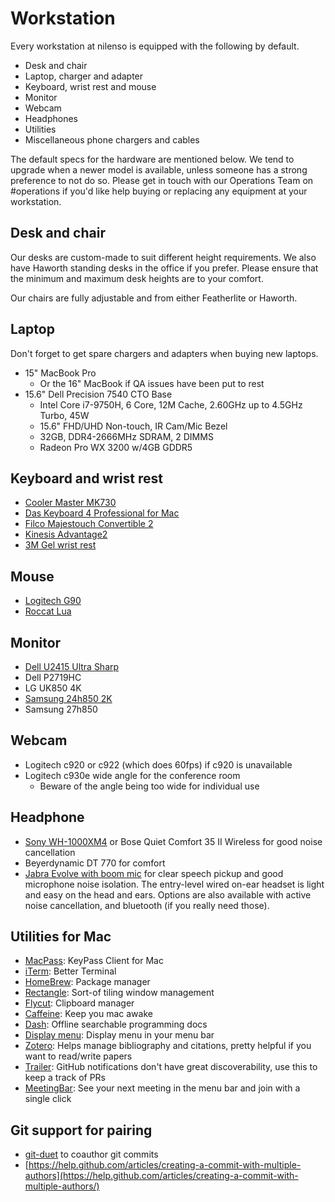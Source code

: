 # Workstation

Every workstation at nilenso is equipped with the following by default.

* Desk and chair
* Laptop, charger and adapter
* Keyboard, wrist rest and mouse
* Monitor
* Webcam
* Headphones
* Utilities
* Miscellaneous phone chargers and cables

The default specs for the hardware are mentioned below. We tend to upgrade when a newer model is available, unless someone has a strong preference to not do so. Please get in touch with our Operations Team on #operations if you'd like help buying or replacing any equipment at your workstation.

## Desk and chair

Our desks are custom-made to suit different height requirements. We also have Haworth standing desks in the office if you prefer. Please ensure that the minimum and maximum desk heights are to your comfort.

Our chairs are fully adjustable and from either Featherlite or Haworth.

## Laptop

Don't forget to get spare chargers and adapters when buying new laptops.

* 15" MacBook Pro&#x20;
  * Or the 16" MacBook if QA issues have been put to rest
* 15.6" Dell Precision 7540 CTO Base
  * Intel Core i7-9750H, 6 Core, 12M Cache, 2.60GHz up to 4.5GHz Turbo, 45W
  * 15.6" FHD/UHD Non-touch, IR Cam/Mic Bezel
  * 32GB, DDR4-2666MHz SDRAM, 2 DIMMS
  * Radeon Pro WX 3200 w/4GB GDDR5

## Keyboard and wrist rest

* [Cooler Master MK730](https://www.coolermaster.com/catalog/peripheral/keyboards/mk730/)
* [Das Keyboard 4 Professional for Mac](https://shop.daskeyboard.com/collections/all-mechanical-keyboards/products/das-keyboard-4-professional-for-mac?variant=1168670496)
* [Filco Majestouch Convertible 2](https://mechanicalkeyboards.com/shop/index.php?l=product\_detail\&p=3901)
* [Kinesis Advantage2](https://kinesis-ergo.com/shop/advantage2/)
* [3M Gel wrist rest](https://www.3m.com/3M/en\_US/company-us/all-3m-products/\~/3M-Gel-Wrist-Rest-for-Keyboard-with-Leatherette-Cover-and-Antimicrobial-Product-Protection-WR310LE/?N=5002385+3294308054\&rt=rud)

## Mouse

* [Logitech G90](https://www.logitechg.com/en-in/products/gaming-mice/g90-optical-gaming-mouse.html)
* [Roccat Lua](https://en.roccat.org/Mice/Lua)&#x20;

## Monitor

* [Dell U2415 Ultra Sharp](https://www.amazon.in/Dell-U2415-24-inch-UltraSharp-Monitor/dp/B00NZTKOQI)
* Dell P2719HC
* LG UK850 4K
* [Samsung 24h850 2K](https://www.samsung.com/uk/monitors/monitor-s24h850-ls24h850qfuxen/)
* Samsung 27h850

## Webcam

* Logitech c920 or c922 (which does 60fps) if c920 is unavailable
* Logitech c930e wide angle for the conference room
  * Beware of the angle being too wide for individual use

## Headphone

* [Sony WH-1000XM4](https://shopatsc.com/products/sony-wh-1000xm4-industry-leading-wireless-noise-cancelling-headphones-bluetooth-headset-with-mic-for-phone-calls-30-hours-battery-life-quick-charge-touch-control-alexa-voice-control-black?variant=34225365942411) or Bose Quiet Comfort 35 II Wireless for good noise cancellation
* Beyerdynamic DT 770 for comfort
* [Jabra Evolve with boom mic](https://www.jabra.in/business/office-headsets) for clear speech pickup and good microphone noise isolation. The entry-level wired on-ear headset is light and easy on the head and ears. Options are also available with active noise cancellation, and bluetooth (if you really need those).

## Utilities for Mac

* [MacPass](https://github.com/MacPass/MacPass): KeyPass Client for Mac
* [iTerm](https://www.iterm2.com/): Better Terminal
* [HomeBrew](https://brew.sh/): Package manager
* [Rectangle](https://rectangleapp.com/): Sort-of tiling window management
* [Flycut](https://itunes.apple.com/in/app/flycut-clipboard-manager/): Clipboard manager
* [Caffeine](http://lightheadsw.com/caffeine/): Keep you mac awake
* [Dash](https://kapeli.com/dash): Offline searchable programming docs
* [Display menu](http://displaymenu.milchimgemuesefach.de/): Display menu in your menu bar
* [Zotero](https://www.zotero.org/download/): Helps manage bibliography and citations, pretty helpful if you want to read/write papers
* [Trailer](http://ptsochantaris.github.io/trailer): GitHub notifications don't have great discoverability, use this to keep a track of PRs
* [MeetingBar](https://github.com/leits/MeetingBar): See your next meeting in the menu bar and join with a single click

## Git support for pairing

* [git-duet](https://github.com/git-duet/git-duet) to coauthor git commits
* [https://help.github.com/articles/creating-a-commit-with-multiple-authors](https://help.github.com/articles/creating-a-commit-with-multiple-authors/)
